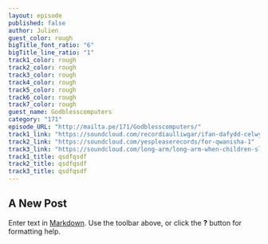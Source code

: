 ```yaml
---
layout: episode
published: false
author: Julien
guest_color: rough
bigTitle_font_ratio: "6"
bigTitle_line_ratio: "1"
track1_color: rough
track2_color: rough
track3_color: rough
track4_color: rough
track5_color: rough
track6_color: rough
track7_color: rough
guest_name: Godblesscomputers
category: "171"
episode_URL: "http://mailta.pe/171/Godblesscomputers/"
track1_link: "https://soundcloud.com/recordiaulliwgar/ifan-dafydd-celwydd"
track2_link: "https://soundcloud.com/yespleaserecords/for-qwanisha-1"
track3_link: "https://soundcloud.com/long-arm/long-arm-when-children-sleep"
track1_title: qsdfqsdf
track2_title: qsdfqsdf
track3_title: qsdfqsdf
---
```


## A New Post

Enter text in [Markdown](http://daringfireball.net/projects/markdown/). Use the toolbar above, or click the **?** button for formatting help.